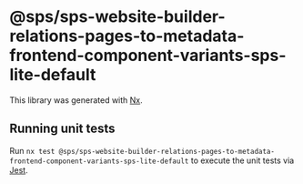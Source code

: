 # @sps/sps-website-builder-relations-pages-to-metadata-frontend-component-variants-sps-lite-default

This library was generated with [Nx](https://nx.dev).

## Running unit tests

Run `nx test @sps/sps-website-builder-relations-pages-to-metadata-frontend-component-variants-sps-lite-default` to execute the unit tests via [Jest](https://jestjs.io).

